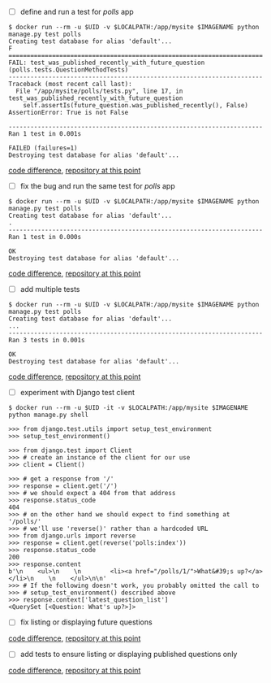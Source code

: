 - [ ] define and run a test for *polls* app
```
$ docker run --rm -u $UID -v $LOCALPATH:/app/mysite $IMAGENAME python manage.py test polls
Creating test database for alias 'default'...
F
======================================================================
FAIL: test_was_published_recently_with_future_question (polls.tests.QuestionMethodTests)
----------------------------------------------------------------------
Traceback (most recent call last):
  File "/app/mysite/polls/tests.py", line 17, in test_was_published_recently_with_future_question
    self.assertIs(future_question.was_published_recently(), False)
AssertionError: True is not False

----------------------------------------------------------------------
Ran 1 test in 0.001s

FAILED (failures=1)
Destroying test database for alias 'default'...
```

 [code difference](https://github.com/bkmagnetron/django-tutorial-docker/commit/2803405bb0b70c81217a533743f5777082ab68ac),
 [repository at this point](https://github.com/bkmagnetron/django-tutorial-docker/tree/2803405bb0b70c81217a533743f5777082ab68ac)

- [ ] fix the bug and run the same test for *polls* app
```
$ docker run --rm -u $UID -v $LOCALPATH:/app/mysite $IMAGENAME python manage.py test polls
Creating test database for alias 'default'...
.
----------------------------------------------------------------------
Ran 1 test in 0.000s

OK
Destroying test database for alias 'default'...
```

 [code difference](https://github.com/bkmagnetron/django-tutorial-docker/commit/4d9392da901ee688434a671dd2dae09243bc34b6),
 [repository at this point](https://github.com/bkmagnetron/django-tutorial-docker/tree/4d9392da901ee688434a671dd2dae09243bc34b6)

- [ ] add multiple tests
```
$ docker run --rm -u $UID -v $LOCALPATH:/app/mysite $IMAGENAME python manage.py test polls
Creating test database for alias 'default'...
...
----------------------------------------------------------------------
Ran 3 tests in 0.001s

OK
Destroying test database for alias 'default'...
```

 [code difference](https://github.com/bkmagnetron/django-tutorial-docker/commit/adc781bcd491abe487bb71601f3796a6f43fead5),
 [repository at this point](https://github.com/bkmagnetron/django-tutorial-docker/tree/adc781bcd491abe487bb71601f3796a6f43fead5)

- [ ] experiment with Django test client
```
$ docker run --rm -u $UID -it -v $LOCALPATH:/app/mysite $IMAGENAME python manage.py shell

>>> from django.test.utils import setup_test_environment
>>> setup_test_environment()

>>> from django.test import Client
>>> # create an instance of the client for our use
>>> client = Client()

>>> # get a response from '/'
>>> response = client.get('/')
>>> # we should expect a 404 from that address
>>> response.status_code
404
>>> # on the other hand we should expect to find something at '/polls/'
>>> # we'll use 'reverse()' rather than a hardcoded URL
>>> from django.urls import reverse
>>> response = client.get(reverse('polls:index'))
>>> response.status_code
200
>>> response.content
b'\n    <ul>\n    \n        <li><a href="/polls/1/">What&#39;s up?</a></li>\n    \n    </ul>\n\n'
>>> # If the following doesn't work, you probably omitted the call to
>>> # setup_test_environment() described above
>>> response.context['latest_question_list']
<QuerySet [<Question: What's up?>]>
```

 - [ ] fix listing or displaying future questions

 [code difference](https://github.com/bkmagnetron/django-tutorial-docker/commit/999a31ad077a28198039648f5039dd45bcb8bea2),
 [repository at this point](https://github.com/bkmagnetron/django-tutorial-docker/tree/999a31ad077a28198039648f5039dd45bcb8bea2)

- [ ] add tests to ensure listing or displaying published questions only

 [code difference](https://github.com/bkmagnetron/django-tutorial-docker/commit/6488094927243b1d6e10a9897856f830c29711d0),
 [repository at this point](https://github.com/bkmagnetron/django-tutorial-docker/tree/6488094927243b1d6e10a9897856f830c29711d0)
